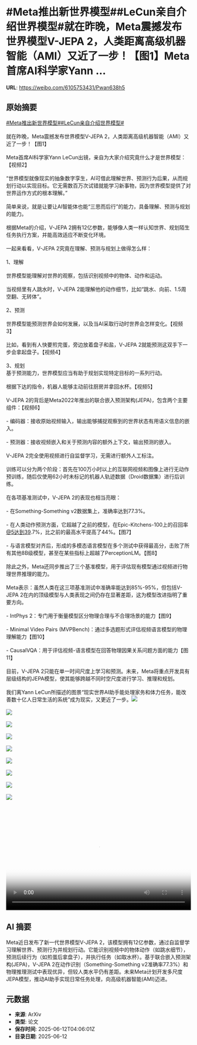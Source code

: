 # #Meta推出新世界模型##LeCun亲自介绍世界模型#就在昨晚，Meta震撼发布世界模型V-JEPA 2，人类距离高级机器智能（AMI）又近了一步！【图1】Meta首席AI科学家Yann ...

**URL**: https://weibo.com/6105753431/Pwan638h5

## 原始摘要

<a href="https://m.weibo.cn/search?containerid=231522type%3D1%26t%3D10%26q%3D%23Meta%E6%8E%A8%E5%87%BA%E6%96%B0%E4%B8%96%E7%95%8C%E6%A8%A1%E5%9E%8B%23&amp;extparam=%23Meta%E6%8E%A8%E5%87%BA%E6%96%B0%E4%B8%96%E7%95%8C%E6%A8%A1%E5%9E%8B%23" data-hide=""><span class="surl-text">#Meta推出新世界模型#</span></a><a href="https://m.weibo.cn/search?containerid=231522type%3D1%26t%3D10%26q%3D%23LeCun%E4%BA%B2%E8%87%AA%E4%BB%8B%E7%BB%8D%E4%B8%96%E7%95%8C%E6%A8%A1%E5%9E%8B%23&amp;extparam=%23LeCun%E4%BA%B2%E8%87%AA%E4%BB%8B%E7%BB%8D%E4%B8%96%E7%95%8C%E6%A8%A1%E5%9E%8B%23" data-hide=""><span class="surl-text">#LeCun亲自介绍世界模型#</span></a><br><br>就在昨晚，Meta震撼发布世界模型V-JEPA 2，人类距离高级机器智能（AMI）又近了一步！【图1】<br><br>Meta首席AI科学家Yann LeCun出镜，亲自为大家介绍究竟什么才是世界模型：【视频2】<br><br>“世界模型就像现实的抽象数字孪生，AI可借此理解世界、预测行为后果，从而规划行动以实现目标。它无需数百万次试错就能学习新事物，因为世界模型提供了对世界运作方式的根本理解。”<br><br>简单来说，就是让要让AI智能体也能“三思而后行”的能力，具备理解、预测与规划的能力。<br><br>根据Meta的介绍，V-JEPA 2拥有12亿参数，能够像人类一样认知世界、规划陌生任务执行方案，并能高效适应不断变化环境。<br><br>一起来看看，V-JEPA 2究竟在理解、预测与规划上做得怎么样：<br><br>1、理解<br><br>世界模型能理解对世界的观察，包括识别视频中的物体、动作和运动。<br><br>当视频里有人跳水时，V-JEPA 2能理解他的动作细节，比如“跳水、向前、1.5周空翻、无转体”。<br><br>2、预测<br><br>世界模型能预测世界会如何发展，以及当AI采取行动时世界会怎样变化。【视频3】<br><br>比如，看到有人快要煎完蛋，旁边放着盘子和盐，V-JEPA 2就能预测这双手下一步会拿起盘子。【视频4】<br><br>3、规划<br>基于预测能力，世界模型应当有助于规划实现特定目标的一系列行动。<br><br>根据下达的指令，机器人能够主动前往厨房并拿回水杯。【视频5】<br><br>V-JEPA 2的背后是Meta2022年推出的联合嵌入预测架构(JEPA)，包含两个主要组件：【视频6】<br><br>- 编码器：接收原始视频输入，输出能够捕捉观察到的世界状态有用语义信息的嵌入。<br><br>- 预测器：接收视频嵌入和关于预测内容的额外上下文，输出预测的嵌入。<br><br>V-JEPA 2完全使用视频进行自监督学习，无需进行额外人工标注。<br><br>训练可以分为两个阶段：首先在100万小时以上的互联网视频和图像上进行无动作预训练，随后仅使用62小时未标记的机器人轨迹数据（Droid数据集）进行后训练。<br><br>在各项基准测试中，V-JEPA 2的表现也相当亮眼：<br><br>- 在Something-Something v2数据集上，准确率达到77.3%。<br><br>- 在人类动作预测方面，它超越了之前的模型，在Epic-Kitchens-100上的召回率<a href="https://weibo.com/n/5%E8%BE%BE%E5%88%B039">@5达到39</a>.7%，比之前的最高水平提高了44%。【图7】<br><br>- 与语言模型对齐后，形成的多模态语言模型在多个测试中获得最高分，击败了所有其他8B级模型，甚至在某些指标上超越了PerceptionLM。【图8】<br><br>除此之外，Meta还同步推出了三个基准模型，用于评估现有模型通过视频进行物理世界推理的能力。<br><br>Meta表示：虽然人类在这三项基准测试中准确率能达到85%-95%，但包括V-JEPA 2在内的顶级模型与人类表现之间仍存在显著差距，这为模型改进指明了重要方向。<br><br>- IntPhys 2：专门用于衡量模型区分物理合理与不合理场景的能力【图9】<br><br>- Minimal Video Pairs (MVPBench)：通过多选题形式评估视频语言模型的物理理解能力【图10】<br><br>- CausalVQA：用于评估视频-语言模型在回答物理因果关系问题方面的能力【图11】<br><br>目前，V-JEPA 2只能在单一时间尺度上学习和预测。未来，Meta将重点开发具有层级结构的JEPA模型，使其能够跨越不同时空尺度进行学习、推理和规划。<br><br>我们离Yann LeCun所描述的图景“现实世界AI助手能处理家务和体力任务，能改善数十亿人日常生活的系统”成为现实，又更近了一步。<img style="" src="https://tvax3.sinaimg.cn/large/006Fd7o3gy1i2ccmu076jj30yk0zktph.jpg" referrerpolicy="no-referrer"><br><br><img style="" src="https://tvax1.sinaimg.cn/large/006Fd7o3ly1i2ccoylujpj31hc0u0gn6.jpg" referrerpolicy="no-referrer"><br><br><img style="" src="https://tvax3.sinaimg.cn/large/006Fd7o3ly1i2ccoym7hgj30zk0k0mxl.jpg" referrerpolicy="no-referrer"><br><br><img style="" src="https://tvax3.sinaimg.cn/large/006Fd7o3ly1i2ccoyuxl7j30zk0k0aax.jpg" referrerpolicy="no-referrer"><br><br><img style="" src="https://tvax1.sinaimg.cn/large/006Fd7o3ly1i2ccozte9pj30zk0k0jss.jpg" referrerpolicy="no-referrer"><br><br><img style="" src="https://tvax4.sinaimg.cn/large/006Fd7o3gy1i2ccnzqapvg31hc0g47wn.gif" referrerpolicy="no-referrer"><br><br><img style="" src="https://tvax4.sinaimg.cn/large/006Fd7o3gy1i2cco04jprj30x50dptdf.jpg" referrerpolicy="no-referrer"><br><br><img style="" src="https://tvax3.sinaimg.cn/large/006Fd7o3gy1i2cco1w34ij30vb0n5wmx.jpg" referrerpolicy="no-referrer"><br><br><img style="" src="https://tvax4.sinaimg.cn/large/006Fd7o3gy1i2ccok0mtbg30mg06o1l3.gif" referrerpolicy="no-referrer"><br><br><br clear="both"><div style="clear: both"></div><video controls="controls" poster="https://tvax2.sinaimg.cn/orj480/006Fd7o3ly1i2ccoz3xlxj31hc0u0gn6.jpg" style="width: 100%"><source src="https://f.video.weibocdn.com/o0/UXreKy3Flx08oYJJgWas010412016oxI0E010.mp4?label=mp4_720p&amp;template=1280x720.25.0&amp;ori=0&amp;ps=1CwnkDw1GXwCQx&amp;Expires=1749704711&amp;ssig=ZxyFzeVlAs&amp;KID=unistore,video"><source src="https://f.video.weibocdn.com/o0/T9AsEl0Xlx08oYJHW5KU01041200AaSy0E010.mp4?label=mp4_hd&amp;template=852x480.25.0&amp;ori=0&amp;ps=1CwnkDw1GXwCQx&amp;Expires=1749704711&amp;ssig=sJXaW0qp1l&amp;KID=unistore,video"><source src="https://f.video.weibocdn.com/o0/1pjg7hVplx08oYJHPsGA01041200nc6z0E010.mp4?label=mp4_ld&amp;template=640x360.25.0&amp;ori=0&amp;ps=1CwnkDw1GXwCQx&amp;Expires=1749704711&amp;ssig=QIKYxK2MFk&amp;KID=unistore,video"><p>视频无法显示，请前往<a href="https://video.weibo.com/show?fid=1034%3A5176662967648315" target="_blank" rel="noopener noreferrer">微博视频</a>观看。</p></video>

## AI 摘要

Meta近日发布了新一代世界模型V-JEPA 2，该模型拥有12亿参数，通过自监督学习理解世界、预测行为并规划行动。它能识别视频中的物体动作（如跳水细节），预测后续行为（如煎蛋后拿盘子），并执行任务（如取水杯）。基于联合嵌入预测架构(JEPA)，V-JEPA 2在动作识别（Something-Something v2准确率77.3%）和物理推理测试中表现优异，但较人类水平仍有差距。未来Meta计划开发多尺度JEPA模型，推动AI助手实现日常任务处理，向高级机器智能(AMI)迈进。

## 元数据

- **来源**: ArXiv
- **类型**: 论文
- **保存时间**: 2025-06-12T04:06:01Z
- **目录日期**: 2025-06-12
